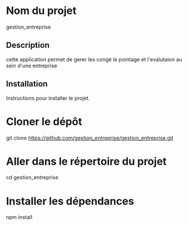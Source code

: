 # Nom du projet
gestion_entreprise
## Description
cette application permet de gerer les congé le pointage et l'evalutaion au sein d'une entreprise
## Installation
Instructions pour installer le projet.

# Cloner le dépôt
git clone https://github.com/gestion_entreprise/gestion_entreprise.git

# Aller dans le répertoire du projet
cd gestion_entreprise

# Installer les dépendances
npm install
